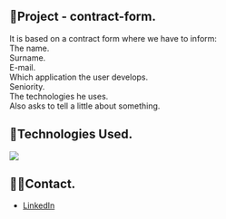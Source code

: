 ## 📍Project - contract-form.
It is based on a contract form where we have to inform: <br>
The name. <br>
Surname. <br>
E-mail. <br>
Which application the user develops. <br>
Seniority. <br>
The technologies he uses. <br>
Also asks to tell a little about something.

## 🧩Technologies Used.

<p align="left" alt="Diusval" height="30" width="40">
  <a href="https://skillicons.dev">
    <img src="https://skillicons.dev/icons?i=html,css" />
  </a>
</p>

## 👋🏼Contact.

 - [LinkedIn](https://www.linkedin.com/in/diusval)
